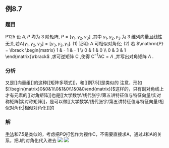 ## 例8.7
### 题目
P125 设 $A, P$ 均为 3 阶矩阵, $P = \lbrack {{\gamma }_{1},{\gamma }_{2},{\gamma }_{3}}\rbrack$ ,其中 ${\gamma }_{1},{\gamma }_{2},{\gamma }_{3}$ 为 3 维列向量且线性无关,若$\mathrm{A}\lbrack {{\gamma }_{1},{\gamma }_{2},{\gamma }_{3}}\rbrack = \lbrack {{\gamma }_{3},{\gamma }_{2},{\gamma }_{1}}\rbrack .$
(1) 证明: $\mathrm{A}$ 可相似对角化;
(2) 若 $\mathrm{P} = \lbrack \begin{matrix} 1 & - 1 & - 1 \\ 0 & 1 & 0 \\ 0 & 3 & 1 \end{matrix}\rbrack$ ,求可逆矩阵 $\mathrm{C}$ ,使得 ${\mathrm{C}}^{-1}\mathrm{{AC}} = \Lambda$ ,并写出对角矩阵 $\Lambda$ .
### 分析
又是[[向量组]]的这种[[矩阵多项式]]，和[[例7.5]]是类似的
注意，形如$[\begin{matrix}0&0&1\\0&1&0\\1&0&0\end{matrix}]$这样的，只有副对角线上才有元素的[[对角矩阵]]也是[[大学数学/线代张宇/第五讲特征值与特征向量/实对称矩阵|实对称矩阵]]，是可以做[[大学数学/线代张宇/第五讲特征值与特征向量/相似对角化|相似对角化]]的
### 解
[手法](https://www.bilibili.com/video/BV13A4Ze3Em5?t=153.4&p=79)和7.5是类似的，考虑把$PQ$打包作为视作C，不需要直接求A，通过J和A的关系，把J的对角化代入进去
![](https://img.hwenyi.live/202410200146647.webp)
![](https://img.hwenyi.live/202410200146347.webp)
